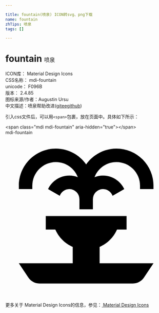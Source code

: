 ```yaml
---

title: fountain(喷泉) ICON转svg、png下载
name: fountain
zhTips: 喷泉
tags: []

---
```


# fountain  <small style="font-size: 60%;font-weight: 100">喷泉</small>


<div class="detail-page">
<p>
<span>
ICON库：
<span class="badge-secondary badge">Material Design Icons</span> 
</span>
<br/>
<span>
CSS名称：
<span class="badge-secondary badge">mdi-fountain</span> 
</span>
<br/>
<span>
unicode：
<span class="badge-secondary badge">F096B</span> 
<copy-btn content='F096B' btn-title=""></copy-btn>
<copy-btn :content='String.fromCodePoint(parseInt("F096B", 16))' btn-title="复制U"></copy-btn>
</span>
<br/>
<span>
版本：
<span class="badge-secondary badge">2.4.85</span> 
</span>
<br/>
<span>图标来源/作者：<span class="badge-light badge">Augustin Ursu</span></span> 
<br/>
<span class="zh-detail">中文描述：<span class="badge-primary badge">喷泉</span><span class="help-link"><span>帮助改进</span>(<a href="https://gitee.com/liuwave/icon-helper/edit/master/json/material/fountain.json" target="_blank" rel="noopener noreferrer">gitee</a><a href="https://github.com/liuwave/icon-helper/edit/master/json/material/fountain.json" target="_blank" rel="noopener noreferrer">github</a></span>)</span><br/>
</p>
</div>
<div class="alert alert-dark">
  <i class="mdi mdi-fountain mdi-48px"></i>
  <i class="mdi mdi-fountain mdi-36px"></i>
  <i class="mdi mdi-fountain mdi-24px"></i>
  <i class="mdi mdi-fountain mdi-18px"></i>
</div>
<div>
  <p>引入css文件后，可以用<code>&lt;span&gt;</code>包裹，放在页面中。具体如下所示：    
  </p>
  <div class="alert alert-primary" style="font-size: 14px">
    &lt;span class="mdi mdi-fountain" aria-hidden="true"&gt;&lt;/span&gt;
    <copy-btn content='<span class="mdi mdi-fountain" aria-hidden="true"></span>'></copy-btn>
  </div>
  <div class="alert alert-secondary">
    <i class="mdi mdi-fountain"
    style="font-size: 24px"
    aria-hidden="true"></i> mdi-fountain
    <copy-btn content="mdi-fountain" btn-title="复制图标名称"></copy-btn>
  </div>
</div>
<div id="svg" class="svg-wrap">
<svg xmlns="http://www.w3.org/2000/svg" viewBox="0 0 24 24"><path d="M7.5,2C4.47,2 2,4.46 2,7.5V7.5L2,8H4V7.5A3.5,3.5 0 0,1 7.5,4C9,4 10.26,4.93 10.76,6.24C10.37,6.08 9.95,6 9.5,6C8.11,6 6.9,6.82 6.34,8L8.08,9C8.29,8.42 8.85,8 9.5,8A1.5,1.5 0 0,1 11,9.5V11H13V9.5A1.5,1.5 0 0,1 14.5,8C15.16,8 15.71,8.42 15.92,9L17.66,8C17.1,6.82 15.9,6 14.5,6C14.05,6 13.63,6.08 13.24,6.24C13.74,4.93 15,4 16.5,4A3.5,3.5 0 0,1 20,7.5V8H22V7.5H22A5.5,5.5 0 0,0 16.5,2C14.64,2 13,2.93 12,4.34C11,2.93 9.36,2 7.5,2M6,12V14H7.42C7.92,15.15 8.85,16.07 10,16.57C10,17.38 10,18.19 10,19H2C2,19 2.82,20.23 3.41,21.11C3.78,21.67 4.4,22 5.07,22H18.93C19.6,22 20.22,21.67 20.59,21.11L22,19H14C14,18.19 14,17.38 14,16.57C15.15,16.07 16.08,15.15 16.58,14H18V12H6Z" /></svg>
</div>
<detail full-name='mdi-fountain'></detail>
    
<div><p>更多关于 Material Design Icons的信息，参见：<a target="_blank" href="https://iconhelper.cn/material.html"> Material Design Icons</a>
</p></div>
